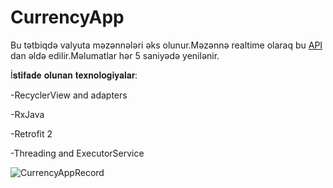 # CurrencyApp
Bu tətbiqdə valyuta məzənnələri əks olunur.Məzənnə realtime olaraq bu [API](http://tayqatech.com/rates.php?base%22USD%22) dan əldə edilir.Məlumatlar hər 5 saniyədə yenilənir.

İ𝐬𝐭𝐢𝐟𝐚𝐝𝐞 𝐨𝐥𝐮𝐧𝐚𝐧 𝐭𝐞𝐱𝐧𝐨𝐥𝐨𝐠𝐢𝐲𝐚𝐥𝐚𝐫:

-RecyclerView and adapters

-RxJava

-Retrofit 2

-Threading and ExecutorService


![CurrencyAppRecord](https://user-images.githubusercontent.com/46962413/93062972-a4d9a900-f686-11ea-9648-a77019841d2b.gif)
